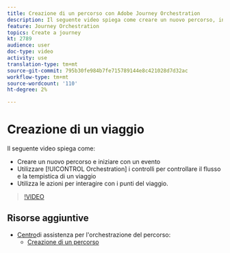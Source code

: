 ```yaml
---
title: Creazione di un percorso con Adobe Journey Orchestration
description: Il seguente video spiega come creare un nuovo percorso, iniziare con un evento, utilizzare controlli di orchestrazione per controllare il flusso e la tempistica di un percorso, e utilizzare Azioni per interagire con i punti del viaggio.
feature: Journey Orchestration
topics: Create a journey
kt: 2789
audience: user
doc-type: video
activity: use
translation-type: tm+mt
source-git-commit: 795b30fe984b7fe715789144e8c421028d7d32ac
workflow-type: tm+mt
source-wordcount: '110'
ht-degree: 2%

---
```



# Creazione di un viaggio

Il seguente video spiega come:

* Creare un nuovo percorso e iniziare con un evento
* Utilizzare [!UICONTROL Orchestration] i controlli per controllare il flusso e la tempistica di un viaggio
* Utilizza le azioni per interagire con i punti del viaggio.

>[!VIDEO](https://video.tv.adobe.com/v/29696?quality=12)

## Risorse aggiuntive

* [Centro](https://docs.adobe.com/content/help/en/journeys/using/journey-orchestration-home.html)di assistenza per l&#39;orchestrazione del percorso:
   * [Creazione di un percorso](https://docs.adobe.com/content/help/en/journeys/using/building-journeys/about-journey-building/journey.html)
